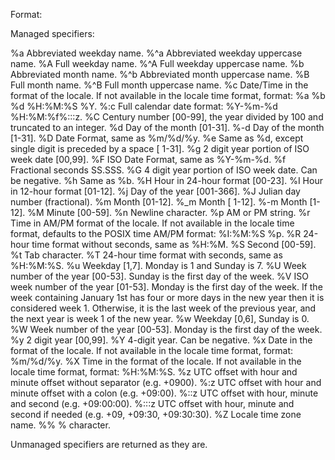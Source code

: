 Format:

Managed specifiers:

%a	  Abbreviated weekday name.
%^a	  Abbreviated weekday uppercase name.
%A	  Full weekday name.
%^A	  Full weekday uppercase name.
%b	  Abbreviated month name.
%^b	  Abbreviated month uppercase name.
%B	  Full month name.
%^B	  Full month uppercase name.
%c	  Date/Time in the format of the locale. If not available in the locale time format, format: %a %b %d %H:%M:%S %Y.
%:c	  Full calendar date format: %Y-%m-%d %H:%M:%f%:::z.
%C	  Century number [00-99], the year divided by 100 and truncated to an integer.
%d	  Day of the month [01-31].
%-d   Day of the month [1-31].
%D	  Date Format, same as %m/%d/%y.
%e	  Same as %d, except single digit is preceded by a space [ 1-31].
%g	  2 digit year portion of ISO week date [00,99].
%F	  ISO Date Format, same as %Y-%m-%d.
%f	  Fractional seconds SS.SSS.
%G	  4 digit year portion of ISO week date. Can be negative.
%h	  Same as %b.
%H	  Hour in 24-hour format [00-23].
%I	  Hour in 12-hour format [01-12].
%j	  Day of the year [001-366].
%J    Julian day number (fractional).
%m	  Month [01-12].
%_m	  Month [ 1-12].
%-m	  Month [1-12].
%M	  Minute [00-59].
%n	  Newline character.
%p	  AM or PM string.
%r	  Time in AM/PM format of the locale. If not available in the locale time format, defaults to the POSIX time AM/PM format: %I:%M:%S %p.
%R	  24-hour time format without seconds, same as %H:%M.
%S	  Second [00-59].
%t	  Tab character.
%T	  24-hour time format with seconds, same as %H:%M:%S.
%u	  Weekday [1,7]. Monday is 1 and Sunday is 7.
%U	  Week number of the year [00-53]. Sunday is the first day of the week.
%V	  ISO week number of the year [01-53]. Monday is the first day of the week. If the week containing January 1st has four or more days in the new year then it is considered week 1. Otherwise, it is the last week of the previous year, and the next year is week 1 of the new year.
%w	  Weekday [0,6], Sunday is 0.
%W	  Week number of the year [00-53]. Monday is the first day of the week.
%y	  2 digit year [00,99].
%Y	  4-digit year. Can be negative.
%x	  Date in the format of the locale. If not available in the locale time format, format: %m/%d/%y.
%X	  Time in the format of the locale. If not available in the locale time format, format: %H:%M:%S.
%z	  UTC offset with hour and minute offset without separator (e.g. +0900).
%:z	  UTC offset with hour and minute offset with a colon (e.g. +09:00).
%::z	UTC offset with hour, minute and second (e.g. +09:00:00).
%:::z UTC offset with hour, minute and second if needed (e.g. +09, +09:30, +09:30:30).
%Z	  Locale time zone name.
%%	% character.

Unmanaged specifiers are returned as they are.